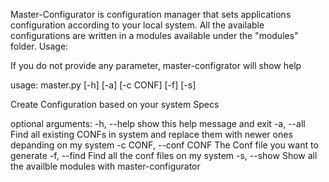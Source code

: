 Master-Configurator is configuration manager that sets applications configuration according to your local system. All the available configurations are written in a modules available under the "modules" folder.
Usage:

If you do not provide any parameter, master-configrator will show help

usage: master.py [-h] [-a] [-c CONF] [-f] [-s]

Create Configuration based on your system Specs

optional arguments:
  -h, --help            show this help message and exit
  -a, --all             Find all existing CONFs in system and replace them with newer ones depanding on my system
  -c CONF, --conf CONF  The Conf file you want to generate
  -f, --find            Find all the conf files on my system
  -s, --show            Show all the availble modules with master-configurator



